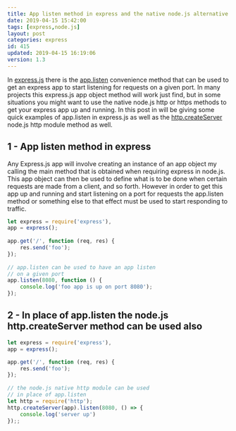 ```yaml
---
title: App listen method in express and the native node.js alternative
date: 2019-04-15 15:42:00
tags: [express,node.js]
layout: post
categories: express
id: 415
updated: 2019-04-15 16:19:06
version: 1.3
---
```


In [express.js](https://expressjs.com/) there is the [app.listen](https://expressjs.com/en/api.html#app.listen) convenience method that can be used to get an express app to start listening for requests on a given port. In many projects this express.js app object method will work just find, but in some situations you might want to use the native node.js http or https methods to get your express app up and running. In this post in will be giving some quick examples of app.listen in express.js as well as the [http.createServer](https://nodejs.org/api/http.html#http_http_createserver_options_requestlistener) node.js http module method as well.

<!-- more -->

## 1 - App listen method in express

Any Express.js app will involve creating an instance of an app object my calling the main method that is obtained when requiring express in node.js. This app object can then be used to define what is to be done when certain requests are made from a client, and so forth. However in order to get this app up and running and start listening on a port for requests the app.listen method or something else to that effect must be used to start responding to traffic.

```js
let express = require('express'),
app = express();
 
app.get('/', function (req, res) {
    res.send('foo');
});
 
// app.listen can be used to have an app listen
// on a given port
app.listen(8080, function () {
    console.log('foo app is up on port 8080');
});
```

## 2 - In place of app.listen the node.js http.createServer method can be used also

```js
let express = require('express'),
app = express();

app.get('/', function (req, res) {
    res.send('foo');
});
 
// the node.js native http module can be used
// in place of app.listen
let http = require('http');
http.createServer(app).listen(8080, () => {
    console.log('server up')
});;
```